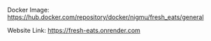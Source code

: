 Docker Image: https://hub.docker.com/repository/docker/nigmu/fresh_eats/general

Website Link: https://fresh-eats.onrender.com
